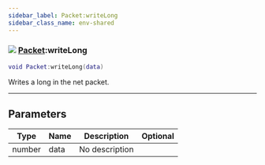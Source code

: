 ```yaml
---
sidebar_label: Packet:writeLong
sidebar_class_name: env-shared
---
```


### ![](/img/wiki/shared.png) [Packet](../packet/README.md):writeLong

```lua
void Packet:writeLong(data)
```

Writes a long in the net packet.<br/>

-----------------
## Parameters

| Type   | Name | Description | Optional |
| ------ | ---- | ----------- | -------: |
| number | data | No description |   |
